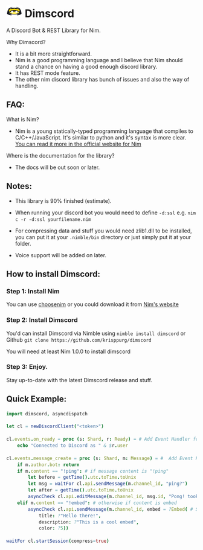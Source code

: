 
# <img src="assets/dimscord.png" width="42px" height="32px"/>  Dimscord
A Discord Bot & REST Library for Nim.

Why Dimscord?
 * It is a bit more straightforward.
 * Nim is a good programming language and I believe that Nim should stand a chance on having a good enough discord library.
 * It has REST mode feature.
 * The other nim discord library has bunch of issues and also the way of handling.
 
 ## FAQ:
 What is Nim?
   * Nim is a young statically-typed programming language that compiles to C/C++/JavaScript. It's similar to python and it's syntax is more clear. [You can read it more in the official website for Nim](https://nim-lang.org)

 Where is the documentation for the library?
  * The docs will be out soon or later.

## Notes:
 * This library is 90% finished (estimate).
 * When running your discord bot you would need to define `-d:ssl` e.g. `nim c -r -d:ssl yourfilename.nim`

 * For compressing data and stuff you would need zlib1.dll to be installed, you can put it at your `.nimble/bin` directory or just simply put it at your folder.

 * Voice support will be added on later.

## How to install Dimscord:
### Step 1: Install Nim

 You can use [choosenim](https://github.com/dom96/choosenim) or you could download it from [Nim's website](https://nim-lang.org/install.html)

 ### Step 2: Install Dimscord
You'd can install Dimscord via Nimble using `nimble install dimscord` or Github `git clone https://github.com/krisppurg/dimscord`

You will need at least Nim 1.0.0 to install dimscord
 
 ### Step 3: Enjoy.
Stay up-to-date with the latest Dimscord release and stuff.

## Quick Example:
```nim
import dimscord, asyncdispatch

let cl = newDiscordClient("<token>")

cl.events.on_ready = proc (s: Shard, r: Ready) = # Add Event Handler for on_ready.
    echo "Connected to Discord as " & $r.user

cl.events.message_create = proc (s: Shard, m: Message) = #  Add Event Handler for message_create.
    if m.author.bot: return
    if m.content == "!ping": # if message content is "!ping"
        let before = getTime().utc.toTime.toUnix
        let msg = waitFor cl.api.sendMessage(m.channel_id, "ping?")
        let after = getTime().utc.toTime.toUnix 
        asyncCheck cl.api.editMessage(m.channel_id, msg.id, "Pong! took " & $int(after - before) & "ms | " & $s.getPing() & "ms.") # Edit the message as pong! asyncCheck means that it  will only raise an exception if it fails.
    elif m.content == "!embed": # otherwise if content is embed
        asyncCheck cl.api.sendMessage(m.channel_id, embed = ?Embed( # Sends a messge with embed. The '?' symbol is a shorthand for 'some' in options.
            title: ?"Hello there!", 
            description: ?"This is a cool embed",
            color: ?5))

waitFor cl.startSession(compress=true)
```
